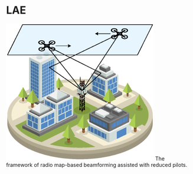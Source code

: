 # LAE

<img src='scenario.png' alt='The framework' width='400'>
The framework of radio map-based beamforming assisted with reduced pilots.  
